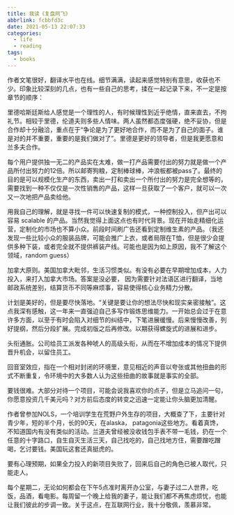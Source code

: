```yaml
---
title: 我读《复盘网飞》
abbrlink: fcbbfd3c
date: 2021-05-13 22:07:33
categories:
  - life
  - reading
tags:
  - books
---
```


作者文笔很好，翻译水平也在线。细节满满，读起来感觉特别有意思，收获也不少。印象比较深刻的几点，也有一些自己的思考，揉在一起记录下来，不一定是按章节的顺序：

里德哈斯廷斯给人感觉是一个理性的人，有时候理性到近乎绝情，直来直去，不拘礼节。相较于里德，伦道夫则多些人情味。两人虽然都态度强硬，绝不妥协，但是合作却十分融洽，重点在于“争论是为了更好地合作，而不是为了自己的面子。谁是对的并不重要，重要的是我们做对了”。里德是更好的领导者，但是我更愿意和兰多夫合作。


每个用户提供独一无二的产品实在太难，做一打产品需要付出的努力就是做一个产品所付出努力的12倍。所以邮寄狗粮，定制棒球棒，冲浪板都被pass了。最终的目的是可以规模化生产的东西，卖出一打和卖出一个所付出的努力是完全想等的，需要找到一种不仅仅是一次性销售的产品，这样一旦获取了一个客户，就可以一次又一次地把产品卖给他。


用我自己的理解，就是寻找一件可以快速复制的模式，一种控制投入，但产出可以容易 scalable 的产品。当然我觉得上面这点也有时代背景。现在开始走精细化运营，定制化的市场也不算小众。前段时间刷广告还看到定制维生素的产品。（我还发现一些比较小众的服装品牌，可能会推广上衣，或者局限在T恤，但是很少会提供多种下装，或者完全就不提供裤装产线。可能也是因为如上原因，我不了解这个领域，random guess）


加拿大原则。美国加拿大毗邻，生活习惯类似。有没有必要在早期增加成本，人力投入，来打入加拿大市场。答案是没必要， 因为需要针对法语区进行翻译，当地邮政系统差别，结算货币不同等麻烦事，容易使得核心业务精力分散。


计划是美好的，但是要尽快落地。“关键是要让你的想法尽快和现实亲密接触”。这点我深有感触，这一年来一直强迫自己多写作锻炼思维能力。一开始总会过于在意许多方面，以至于有时会陷入对细节的纠结中，下笔进展缓慢。后来慢慢改善，列好提纲，然后分段扩展。完成初版之后再修改。以期获得螺旋式的进展和进步。


头衔通胀。公司给员工派发各种唬人的高级头衔，从而在不增加成本的情况下提供晋升机会，以留住员工。


回音室效应，指在一个相对封闭的环境里，意见相近的声音以夸张或其他扭曲的形式不断重复，令环境中的大多数人认为这些扭曲的故事就是事实的全部。


要钱很难。大部分对待一个项目，可能会说我喜欢你的点子，但是立马追问一句，你愿意投资几千美元吗？对方前后态度的转变之迅速一定能让你头脑更加清醒。


作者曾参加NOLS，一个培训学生在荒野户外生存的项目，大概查了下，主要针对青少年，短的半个月，长的90天，在alaska， patagonia这些地方。看着真馋，不知道国内有没有类似的活动。兰道夫曾经被没收钱包手表不带一毛钱，扔在一个任意的十字路口，自生自灭生活三天，自己找吃的，自己找地方住，需要蹭吃蹭喝，乞讨要钱。美国玩这套还真挺虎的。


要有心理预期，如果全力投入的新项目失败了，回来后自己的角色已被人取代，只能走人。


每个星期二，无论如何都会在下午5点准时离开办公室，与妻子过二人世界，吃饭，品酒，看电影。每周留一个晚上给我的妻子，能让我们都不再焦虑烦忧，也能让我们彼此的步调一致。关于这点，在互联网行业，我十分敬佩，羡慕非常。
